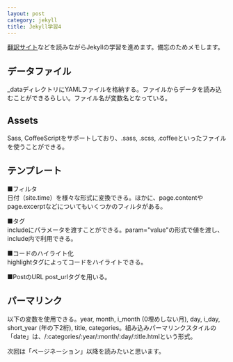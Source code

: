 ```yaml
---
layout: post
category: jekyll
title: Jekyll学習4
---
```

[翻訳サイト](http://jekyllrb-ja.github.io/)などを読みながらJekyllの学習を進めます。備忘のためメモします。

## データファイル
_dataディレクトリにYAMLファイルを格納する。ファイルからデータを読み込むことができるらしい。ファイル名が変数名となっている。

## Assets
Sass, CoffeeScriptをサポートしており、.sass, .scss, .coffeeといったファイルを使うことができる。

## テンプレート
■フィルタ  
日付（site.time）を様々な形式に変換できる。ほかに、page.contentやpage.excerptなどについてもいくつかのフィルタがある。  

■タグ  
includeにパラメータを渡すことができる。param="value"の形式で値を渡し、include内で利用できる。  

■コードのハイライト化  
highlightタグによってコードをハイライトできる。  

■PostのURL
post_urlタグを用いる。  

## パーマリンク
以下の変数を使用できる。year, month, i_month (0埋めしない月), day, i_day, short_year (年の下2桁), title, categories。組み込みパーマリンクスタイルの「date」は、/:categories/:year/:month/:day/:title.htmlという形式。  

次回は「ページネーション」以降を読みたいと思います。